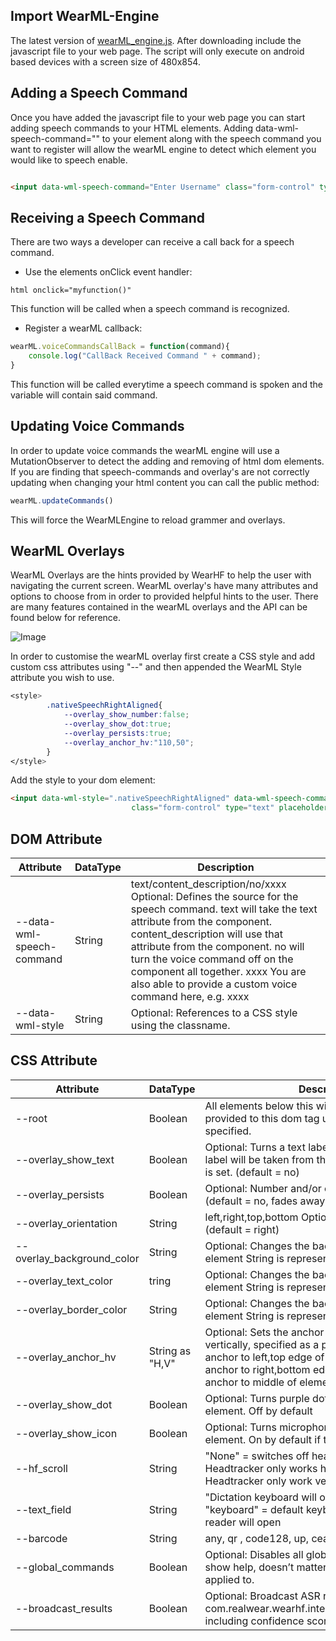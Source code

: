 ## Import WearML-Engine ##

The latest version of [wearML_engine.js](https://github.com/realwear/HTML/blob/master/js/wearml_engine-min.js). After downloading include the javascript file to your web page. The script will only execute on android based devices with a screen size of 480x854.


## Adding a Speech Command ##

Once you have added the javascript file to your web page you can start adding speech commands to your HTML elements. Adding data-wml-speech-command="" to your element along with the speech command you want to register will allow the wearML engine to detect which element you would like to speech enable.

```html

<input data-wml-speech-command="Enter Username" class="form-control" type="text" placeholder="Username"/>

```

## Receiving a Speech Command ##


There are two ways a developer can receive a call back for a speech command. 

* Use the elements onClick event handler:

```html onclick="myfunction()" ```

This function will be called when a speech command is recognized.

* Register a wearML callback:

```javascript
wearML.voiceCommandsCallBack = function(command){
    console.log("CallBack Received Command " + command);
}
```

This function will be called everytime a speech command is spoken and the variable will contain said command.

## Updating Voice Commands ##

In order to update voice commands the wearML engine will use a MutationObserver to detect the adding and removing of html dom elements. If you are finding that speech-commands and overlay's are not correctly updating when changing your html content you can call the public method: 

```javascript
wearML.updateCommands()
```
This will force the WearMLEngine to reload grammer and overlays.

## WearML Overlays ##

WearML Overlays are the hints provided by WearHF to help the user with navigating the current screen. WearML overlay's have many attributes and options to choose from in order to provided helpful hints to the user. There are many features contained in the wearML overlays and the API can be found below for reference. 

![Image](https://github.com/realwear/HTML/blob/gh-pages/images/image020.png?raw=true)

In order to customise the wearML overlay first create a CSS style and add custom css attributes using "--" and then appended the WearML Style attribute you wish to use.

```css
<style>
        .nativeSpeechRightAligned{
            --overlay_show_number:false;
            --overlay_show_dot:true;
            --overlay_persists:true;
            --overlay_anchor_hv:"110,50";
        }
</style>
```

Add the style to your dom element:

```html
<input data-wml-style=".nativeSpeechRightAligned" data-wml-speech-command="Enter Username"
                           class="form-control" type="text" placeholder="Username"/>
```



## DOM Attribute

Attribute | DataType | Description
--- | --- | ---
--data-wml-speech-command  | String  | text/content_description/no/xxxx	Optional: Defines the source for the speech command. text will take the text attribute from the component. content_description will use that attribute from the component. no will turn the voice command off on the component all together. xxxx You are also able to provide a custom voice command here, e.g. xxxx 
--data-wml-style  | String  |	Optional: References to a CSS style using the classname.


## CSS Attribute
Attribute | DataType | Description 
 --- | --- | --- 
--root  | Boolean  | All elements below this will inherit the attributes provided to this dom tag unless otherwise specified. 
--overlay_show_text   | Boolean  | Optional: Turns a text label on or off. Text on the label will be taken from the speech_command that is set. (default = no)
--overlay_persists  | Boolean  |	Optional: Number and/or overlay won’t fade away. (default = no, fades away)
--overlay_orientation  | String  |	left,right,top,bottom	Optional: Text overlay direction (default = right)
--overlay_background_color  | String | Optional: Changes the background color of the element String is represented as HEX
--overlay_text_color  | tring | Optional: Changes the background color of the element String is represented as HEX
--overlay_border_color  | String | Optional: Changes the background color of the element String is represented as HEX
--overlay_anchor_hv  | String as "H,V" | Optional: Sets the anchor point horizontally and vertically, specified as a percentage. 0 means anchor to left,top  edge of element. 100 means anchor to right,bottom edge of element. 50 means anchor to middle of element.
--overlay_show_dot | Boolean  | Optional: Turns purple dot icon on or off for the element. Off by default
--overlay_show_icon | Boolean  |Optional: Turns microphone icon on or off for the element. On by default if there is a text overlay
--hf_scroll | String | "None" = switches off headtracker "Horizontal" = Headtracker only works horizontally "Vertical" = Headtracker only work vertically
--text_field | String | "Dictation keyboard will open in dictation mode "keyboard" = default keyboard "barcode" barcode reader will open | Optional: On text field elements this will indicate what keyboard should be opened.
--barcode | String | any, qr , code128, up, cean | Optional: Will define which type of barcode is being scanned. Ignored if the text_field isn’t set to barcde. (default = any)
--global_commands  | Boolean  | Optional: Disables all global commands and hides show help, doesn’t matter which component it is applied to. 
--broadcast_results  | Boolean  | Optional: Broadcast ASR results via separate intent com.realwear.wearhf.intent.action.SPEECH_EVENT, including confidence scores. (default = no)